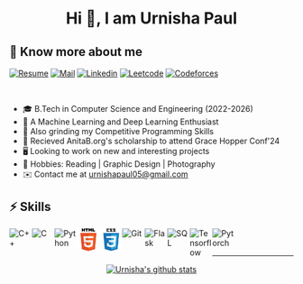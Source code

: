 <h1 align="center">Hi 👋, I am Urnisha Paul</h1>

## 🔗 Know more about me 

[![Resume](https://img.shields.io/badge/-Resume-black?style=for-the-badge&logo=google-drive&logoColor=white)](https://drive.google.com/file/d/1igTzDmsggWVbObdKbS__OyNO5oYki1Hf/view)
[![Mail](https://img.shields.io/badge/-Say%20Hi!-black?style=for-the-badge&logo=gmail)](mailto:urnishapaul05@gmail.com)
[![Linkedin](https://img.shields.io/badge/-Urnisha-black?style=for-the-badge&logo=Linkedin)](https://www.linkedin.com/in/urnisha-paul-277689254/)
[![Leetcode](https://img.shields.io/badge/-flawed_hooman-black?style=for-the-badge&logo=Leetcode)](https://leetcode.com/u/flawed_hooman/)
[![Codeforces](https://img.shields.io/badge/-Urnisha_p-black?style=for-the-badge&logo=Codeforces)](https://codeforces.com/profile/Urnisha_p)

<br />

- 🎓 B.Tech in Computer Science and Engineering (2022-2026)
- 🎯 A Machine Learning and Deep Learning Enthusiast
- 🧠 Also grinding my Competitive Programming Skills
- 🥇 Recieved AnitaB.org's scholarship to attend Grace Hopper Conf'24
- 🖥️ Looking to work on new and interesting projects
- 🔭 Hobbies: Reading | Graphic Design | Photography
- ✉️ Contact me at urnishapaul05@gmail.com

## ⚡ Skills
<p align="left">
  <img align="left" alt="C++" width="40px" src="https://raw.githubusercontent.com/danielcranney/readme-generator/main/public/icons/skills/cplusplus-colored.svg">
  <img align="left" alt="C" width="40px" src="https://github.com/flawed-hooman/flawed-hooman/assets/117461708/e9c72490-762a-4687-913f-9bc507475400">
  <img align="left" alt="Python" width="40px" src="https://github.com/flawed-hooman/flawed-hooman/assets/117461708/03a3f247-c6da-41be-a10a-aba432ea907f">
  <img align="left" alt="HTML5" width="40px" src="https://raw.githubusercontent.com/github/explore/80688e429a7d4ef2fca1e82350fe8e3517d3494d/topics/html/html.png" />
  <img align="left" alt="CSS3" width="40px" src="https://raw.githubusercontent.com/github/explore/80688e429a7d4ef2fca1e82350fe8e3517d3494d/topics/css/css.png" />
  <img align="left" alt="Git" width="40px" src="https://github.com/flawed-hooman/flawed-hooman/assets/117461708/887f65a9-0c13-4379-a51d-665b693f72fe" />
  <img align="left" alt="Flask" width="40px" src="https://github.com/flawed-hooman/flawed-hooman/assets/117461708/b452a1c3-8e9f-4628-8583-68007c343eb1" />
  <img align="left" alt="SQL" width="40px" src="https://github.com/flawed-hooman/flawed-hooman/assets/117461708/61cb8082-647d-4182-a3f7-9ab93acbf0f4" />
  <img align="left" alt="Tensorflow" width="40px" src="https://github.com/flawed-hooman/flawed-hooman/assets/117461708/ece6759a-0cdf-4644-adcb-216da5767ebc" />
  <img align="left" alt="Pytorch" width="40px" src="https://github.com/flawed-hooman/flawed-hooman/assets/117461708/881892c2-8d38-42e1-a75e-c9beed1347e1" /></p>

<br /> <br />

<hr />
<div align="center">
<a href="https://github.com/anuraghazra/github-readme-stats">
  <img align="center" src="https://github-readme-stats.anuraghazra1.vercel.app/api?username=flawed-hooman&show_icons=true&include_all_commits=true&theme=radical" alt="Urnisha's github stats" />
</a>
  </div>


<!--


**flawed-hooman/flawed-hooman** is a ✨ _special_ ✨ repository because its `README.md` (this file) appears on your GitHub profile.

Here are some ideas to get you started:

- 🔭 I’m currently working on ...
- 🌱 I’m currently learning ...
- 👯 I’m looking to collaborate on ...
- 🤔 I’m looking for help with ...
- 💬 Ask me about .### Badges
- 📫 How to reach me: ...
- 😄 Pronouns: ...
- ⚡ Fun fact: ...
-->
